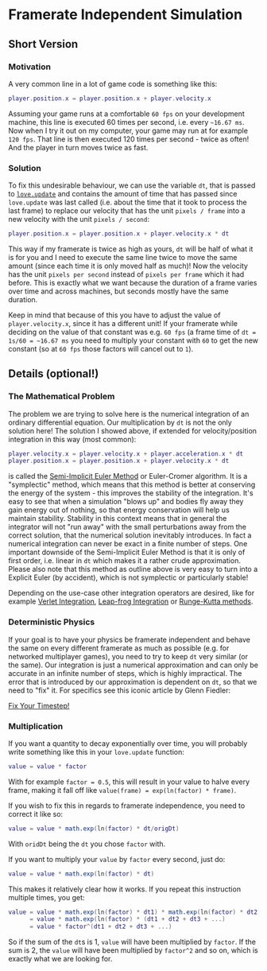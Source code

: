 # Framerate Independent Simulation
## Short Version
### Motivation
A very common line in a lot of game code is something like this:
```lua
player.position.x = player.position.x + player.velocity.x
```
Assuming your game runs at a comfortable `60 fps` on your development machine, this line is executed 60 times per second, i.e. every `~16.67 ms`. Now when I try it out on my computer, your game may run at for example `120 fps`. That line is then executed 120 times per second - twice as often! And the player in turn moves twice as fast.

### Solution
To fix this undesirable behaviour, we can use the variable `dt`, that is passed to [`love.update`](https://love2d.org/wiki/love.update) and contains the amount of time that has passed since `love.update` was last called (i.e. about the time that it took to process the last frame) to replace our velocity that has the unit `pixels / frame` into a new velocity with the unit `pixels / second`:
```lua
player.position.x = player.position.x + player.velocity.x * dt
```
This way if my framerate is twice as high as yours, `dt` will be half of what it is for you and I need to execute the same line twice to move the same amount (since each time it is only moved half as much)! Now the velocity has the unit `pixels per second` instead of `pixels per frame` which it had before. This is exactly what we want because the duration of a frame varies over time and across machines, but seconds mostly have the same duration.

Keep in mind that because of this you have to adjust the value of `player.velocity.x`, since it has a different unit! If your framerate while deciding on the value of that constant was e.g. `60 fps` (a frame time of `dt = 1s/60 = ~16.67 ms` you need to multiply your constant with `60` to get the new constant (so at `60 fps` those factors will cancel out to `1`).

## Details (optional!)
### The Mathematical Problem
The problem we are trying to solve here is the numerical integration of an ordinary differential equation. Our multiplication by `dt` is not the only solution here! The solution I showed above, if extended for velocity/position integration in this way (most common):

```lua
player.velocity.x = player.velocity.x + player.acceleration.x * dt
player.position.x = player.position.x + player.velocity.x * dt
```

is called the [Semi-Implicit Euler Method](https://en.wikipedia.org/wiki/Semi-implicit_Euler_method) or Euler-Cromer algorithm. It is a "symplectic" method, which means that this method is better at conserving the energy of the system - this improves the stability of the integration. It's easy to see that when a simulation "blows up" and bodies fly away they gain energy out of nothing, so that energy conservation will help us maintain stability. Stability in this context means that in general the integrator will not "run away" with the small perturbations away from the correct solution, that the numerical solution inevitably introduces. In fact a numerical integration can never be exact in a finite number of steps. One important downside of the Semi-Implicit Euler Method is that it is only of first order, i.e. linear in `dt` which makes it a rather crude approximation. Please also note that this method as outline above is very easy to turn into a Explicit Euler (by accident), which is not symplectic or particularly stable!

Depending on the use-case other integration operators are desired, like for example [Verlet Integration](https://en.wikipedia.org/wiki/Verlet_integration), [Leap-frog Integration](https://en.wikipedia.org/wiki/Leapfrog_integration) or [Runge-Kutta methods](https://en.wikipedia.org/wiki/Runge%E2%80%93Kutta_methods).

### Deterministic Physics
If your goal is to have your physics be framerate independent and behave the same on every different framerate as much as possible (e.g. for networked multiplayer games), you need to try to keep `dt` very similar (or the same). Our integration is just a numerical approximation and can only be accurate in an infinite number of steps, which is highly impractical. The error that is introduced by our approximation is dependent on `dt`, so that we need to "fix" it. For specifics see this iconic article by Glenn Fiedler:

[Fix Your Timestep!](https://gafferongames.com/post/fix_your_timestep/)

### Multiplication
If you want a quantity to decay exponentially over time, you will probably write something like this in your `love.update` function:
```lua
value = value * factor
```
With for example `factor = 0.5`, this will result in your value to halve every frame, making it fall off like `value(frame) = exp(ln(factor) * frame)`.

If you wish to fix this in regards to framerate independence, you need to correct it like so:
```lua
value = value * math.exp(ln(factor) * dt/origDt)
```
With `oridDt` being the `dt` you chose `factor` with.

If you want to multiply your `value` by `factor` every second, just do:
```lua
value = value * math.exp(ln(factor) * dt)
```
This makes it relatively clear how it works. If you repeat this instruction multiple times, you get:
```lua
value = value * math.exp(ln(factor) * dt1) * math.exp(ln(factor) * dt2) * math.exp(ln(factor) * dt3) * ...
      = value * math.exp(ln(factor) * (dt1 + dt2 + dt3 + ...)
      = value * factor^(dt1 + dt2 + dt3 + ...)
```
So if the sum of the `dt`s is 1, `value` will have been multiplied by `factor`. If the sum is 2, the `value` will have been multiplied by `factor^2` and so on, which is exactly what we are looking for.
